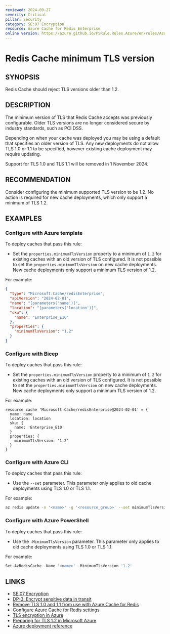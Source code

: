 ```yaml
---
reviewed: 2024-09-27
severity: Critical
pillar: Security
category: SE:07 Encryption
resource: Azure Cache for Redis Enterprise
online version: https://azure.github.io/PSRule.Rules.Azure/en/rules/Azure.RedisEnterprise.MinTLS/
---
```


# Redis Cache minimum TLS version

## SYNOPSIS

Redis Cache should reject TLS versions older than 1.2.

## DESCRIPTION

The minimum version of TLS that Redis Cache accepts was previously configurable.
Older TLS versions are no longer considered secure by industry standards, such as PCI DSS.

Depending on when your cache was deployed you may be using a default that specifies an older version of TLS.
Any new deployments do not allow TLS 1.0 or 1.1 to be specified, however existing cache deployment may require updating.

Support for TLS 1.0 and TLS 1.1 will be removed in 1 November 2024.

## RECOMMENDATION

Consider configuring the minimum supported TLS version to be 1.2.
No action is required for new cache deployments, which only support a minimum of TLS 1.2.

## EXAMPLES

### Configure with Azure template

To deploy caches that pass this rule:

- Set the `properties.minimumTlsVersion` property to a minimum of `1.2` for existing caches with an old version of TLS configured.
  It is not possible to set the `properties.minimumTlsVersion` on new cache deployments.
  New cache deployments only support a minimum TLS version of 1.2.

For example:

```json
{
  "type": "Microsoft.Cache/redisEnterprise",
  "apiVersion": "2024-02-01",
  "name": "[parameters('name')]",
  "location": "[parameters('location')]",
  "sku": {
    "name": "Enterprise_E10"
  },
  "properties": {
    "minimumTlsVersion": "1.2"
  }
}
```

### Configure with Bicep

To deploy caches that pass this rule:

- Set the `properties.minimumTlsVersion` property to a minimum of `1.2` for existing caches with an old version of TLS configured.
  It is not possible to set the `properties.minimumTlsVersion` on new cache deployments.
  New cache deployments only support a minimum TLS version of 1.2.

For example:

```bicep
resource cache 'Microsoft.Cache/redisEnterprise@2024-02-01' = {
  name: name
  location: location
  sku: {
    name: 'Enterprise_E10'
  }
  properties: {
    minimumTlsVersion: '1.2'
  }
}
```

### Configure with Azure CLI

To deploy caches that pass this rule:

- Use the `--set` parameter.
  This parameter only applies to old cache deployments using TLS 1.0 or TLS 1.1.

For example:

```bash
az redis update -n '<name>' -g '<resource_group>' --set minimumTlsVersion=1.2
```

### Configure with Azure PowerShell

To deploy caches that pass this rule:

- Use the `-MinimumTlsVersion` parameter.
  This parameter only applies to old cache deployments using TLS 1.0 or TLS 1.1.

For example:

```powershell
Set-AzRedisCache -Name '<name>' -MinimumTlsVersion '1.2'
```

## LINKS

- [SE:07 Encryption](https://learn.microsoft.com/azure/well-architected/security/encryption)
- [DP-3: Encrypt sensitive data in transit](https://learn.microsoft.com/security/benchmark/azure/baselines/azure-cache-for-redis-security-baseline#dp-3-encrypt-sensitive-data-in-transit)
- [Remove TLS 1.0 and 1.1 from use with Azure Cache for Redis](https://learn.microsoft.com/azure/azure-cache-for-redis/cache-remove-tls-10-11)
- [Configure Azure Cache for Redis settings](https://learn.microsoft.com/azure/azure-cache-for-redis/cache-configure#access-ports)
- [TLS encryption in Azure](https://learn.microsoft.com/azure/security/fundamentals/encryption-overview#tls-encryption-in-azure)
- [Preparing for TLS 1.2 in Microsoft Azure](https://azure.microsoft.com/updates/azuretls12/)
- [Azure deployment reference](https://learn.microsoft.com/azure/templates/microsoft.cache/redisenterprise)

